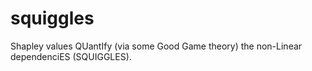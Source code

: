 # squiggles
Shapley values QUantIfy (via some Good Game theory) the non-Linear dependenciES (SQUIGGLES).
